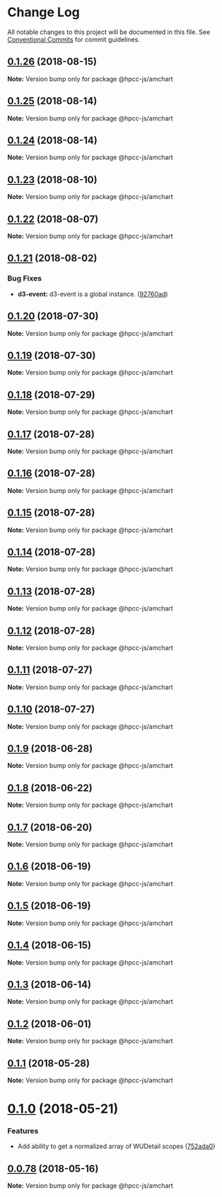 # Change Log

All notable changes to this project will be documented in this file.
See [Conventional Commits](https://conventionalcommits.org) for commit guidelines.

<a name="0.1.26"></a>
## [0.1.26](https://github.com/hpcc-systems/Visualization/compare/@hpcc-js/amchart@0.1.25...@hpcc-js/amchart@0.1.26) (2018-08-15)




**Note:** Version bump only for package @hpcc-js/amchart

<a name="0.1.25"></a>
## [0.1.25](https://github.com/hpcc-systems/Visualization/compare/@hpcc-js/amchart@0.1.24...@hpcc-js/amchart@0.1.25) (2018-08-14)




**Note:** Version bump only for package @hpcc-js/amchart

<a name="0.1.24"></a>
## [0.1.24](https://github.com/hpcc-systems/Visualization/compare/@hpcc-js/amchart@0.1.23...@hpcc-js/amchart@0.1.24) (2018-08-14)




**Note:** Version bump only for package @hpcc-js/amchart

<a name="0.1.23"></a>
## [0.1.23](https://github.com/hpcc-systems/Visualization/compare/@hpcc-js/amchart@0.1.22...@hpcc-js/amchart@0.1.23) (2018-08-10)




**Note:** Version bump only for package @hpcc-js/amchart

<a name="0.1.22"></a>
## [0.1.22](https://github.com/hpcc-systems/Visualization/compare/@hpcc-js/amchart@0.1.21...@hpcc-js/amchart@0.1.22) (2018-08-07)




**Note:** Version bump only for package @hpcc-js/amchart

<a name="0.1.21"></a>
## [0.1.21](https://github.com/hpcc-systems/Visualization/compare/@hpcc-js/amchart@0.1.20...@hpcc-js/amchart@0.1.21) (2018-08-02)


### Bug Fixes

* **d3-event:** d3-event is a global instance. ([92760ad](https://github.com/hpcc-systems/Visualization/commit/92760ad))




<a name="0.1.20"></a>
## [0.1.20](https://github.com/hpcc-systems/Visualization/compare/@hpcc-js/amchart@0.1.19...@hpcc-js/amchart@0.1.20) (2018-07-30)




**Note:** Version bump only for package @hpcc-js/amchart

<a name="0.1.19"></a>
## [0.1.19](https://github.com/hpcc-systems/Visualization/compare/@hpcc-js/amchart@0.1.18...@hpcc-js/amchart@0.1.19) (2018-07-30)




**Note:** Version bump only for package @hpcc-js/amchart

<a name="0.1.18"></a>
## [0.1.18](https://github.com/hpcc-systems/Visualization/compare/@hpcc-js/amchart@0.1.17...@hpcc-js/amchart@0.1.18) (2018-07-29)




**Note:** Version bump only for package @hpcc-js/amchart

<a name="0.1.17"></a>
## [0.1.17](https://github.com/hpcc-systems/Visualization/compare/@hpcc-js/amchart@0.1.16...@hpcc-js/amchart@0.1.17) (2018-07-28)




**Note:** Version bump only for package @hpcc-js/amchart

<a name="0.1.16"></a>
## [0.1.16](https://github.com/hpcc-systems/Visualization/compare/@hpcc-js/amchart@0.1.15...@hpcc-js/amchart@0.1.16) (2018-07-28)




**Note:** Version bump only for package @hpcc-js/amchart

<a name="0.1.15"></a>
## [0.1.15](https://github.com/hpcc-systems/Visualization/compare/@hpcc-js/amchart@0.1.14...@hpcc-js/amchart@0.1.15) (2018-07-28)




**Note:** Version bump only for package @hpcc-js/amchart

<a name="0.1.14"></a>
## [0.1.14](https://github.com/hpcc-systems/Visualization/compare/@hpcc-js/amchart@0.1.13...@hpcc-js/amchart@0.1.14) (2018-07-28)




**Note:** Version bump only for package @hpcc-js/amchart

<a name="0.1.13"></a>
## [0.1.13](https://github.com/hpcc-systems/Visualization/compare/@hpcc-js/amchart@0.1.12...@hpcc-js/amchart@0.1.13) (2018-07-28)




**Note:** Version bump only for package @hpcc-js/amchart

<a name="0.1.12"></a>
## [0.1.12](https://github.com/hpcc-systems/Visualization/compare/@hpcc-js/amchart@0.1.11...@hpcc-js/amchart@0.1.12) (2018-07-28)




**Note:** Version bump only for package @hpcc-js/amchart

<a name="0.1.11"></a>
## [0.1.11](https://github.com/hpcc-systems/Visualization/compare/@hpcc-js/amchart@0.1.10...@hpcc-js/amchart@0.1.11) (2018-07-27)




**Note:** Version bump only for package @hpcc-js/amchart

<a name="0.1.10"></a>
## [0.1.10](https://github.com/hpcc-systems/Visualization/compare/@hpcc-js/amchart@0.1.9...@hpcc-js/amchart@0.1.10) (2018-07-27)




**Note:** Version bump only for package @hpcc-js/amchart

<a name="0.1.9"></a>
## [0.1.9](https://github.com/hpcc-systems/Visualization/compare/@hpcc-js/amchart@0.1.8...@hpcc-js/amchart@0.1.9) (2018-06-28)




**Note:** Version bump only for package @hpcc-js/amchart

<a name="0.1.8"></a>
## [0.1.8](https://github.com/hpcc-systems/Visualization/compare/@hpcc-js/amchart@0.1.7...@hpcc-js/amchart@0.1.8) (2018-06-22)




**Note:** Version bump only for package @hpcc-js/amchart

<a name="0.1.7"></a>
## [0.1.7](https://github.com/hpcc-systems/Visualization/compare/@hpcc-js/amchart@0.1.6...@hpcc-js/amchart@0.1.7) (2018-06-20)




**Note:** Version bump only for package @hpcc-js/amchart

<a name="0.1.6"></a>
## [0.1.6](https://github.com/hpcc-systems/Visualization/compare/@hpcc-js/amchart@0.1.5...@hpcc-js/amchart@0.1.6) (2018-06-19)




**Note:** Version bump only for package @hpcc-js/amchart

<a name="0.1.5"></a>
## [0.1.5](https://github.com/hpcc-systems/Visualization/compare/@hpcc-js/amchart@0.1.4...@hpcc-js/amchart@0.1.5) (2018-06-19)




**Note:** Version bump only for package @hpcc-js/amchart

<a name="0.1.4"></a>
## [0.1.4](https://github.com/hpcc-systems/Visualization/compare/@hpcc-js/amchart@0.1.3...@hpcc-js/amchart@0.1.4) (2018-06-15)




**Note:** Version bump only for package @hpcc-js/amchart

<a name="0.1.3"></a>
## [0.1.3](https://github.com/hpcc-systems/Visualization/compare/@hpcc-js/amchart@0.1.2...@hpcc-js/amchart@0.1.3) (2018-06-14)




**Note:** Version bump only for package @hpcc-js/amchart

<a name="0.1.2"></a>
## [0.1.2](https://github.com/hpcc-systems/Visualization/compare/@hpcc-js/amchart@0.1.1...@hpcc-js/amchart@0.1.2) (2018-06-01)




**Note:** Version bump only for package @hpcc-js/amchart

<a name="0.1.1"></a>
## [0.1.1](https://github.com/hpcc-systems/Visualization/compare/@hpcc-js/amchart@0.1.0...@hpcc-js/amchart@0.1.1) (2018-05-28)




**Note:** Version bump only for package @hpcc-js/amchart

<a name="0.1.0"></a>
# [0.1.0](https://github.com/hpcc-systems/Visualization/compare/@hpcc-js/amchart@0.0.78...@hpcc-js/amchart@0.1.0) (2018-05-21)


### Features

*  Add ability to get a normalized array of WUDetail scopes ([752ada0](https://github.com/hpcc-systems/Visualization/commit/752ada0))




<a name="0.0.78"></a>
## [0.0.78](https://github.com/hpcc-systems/Visualization/compare/@hpcc-js/amchart@0.0.77...@hpcc-js/amchart@0.0.78) (2018-05-16)




**Note:** Version bump only for package @hpcc-js/amchart
